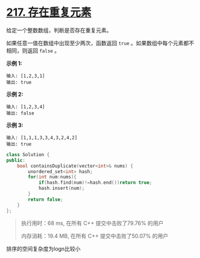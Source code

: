 # [217. 存在重复元素](https://leetcode-cn.com/problems/contains-duplicate/)

给定一个整数数组，判断是否存在重复元素。

如果任意一值在数组中出现至少两次，函数返回 `true` 。如果数组中每个元素都不相同，则返回 `false` 。

 

**示例 1:**

```
输入: [1,2,3,1]
输出: true
```

**示例 2:**

```
输入: [1,2,3,4]
输出: false
```

**示例 3:**

```
输入: [1,1,1,3,3,4,3,2,4,2]
输出: true
```

```c++
class Solution {
public:
    bool containsDuplicate(vector<int>& nums) {
        unordered_set<int> hash;
        for(int num:nums){
            if(hash.find(num)!=hash.end())return true;
            hash.insert(num);
        }
        return false;
    }
};
```

> 执行用时：68 ms, 在所有 C++ 提交中击败了79.76% 的用户
>
> 内存消耗：19.4 MB, 在所有 C++ 提交中击败了50.07% 的用户

排序的空间复杂度为logn比较小


